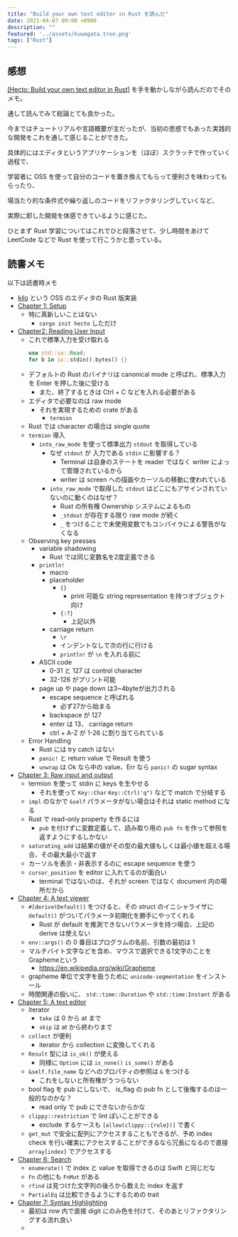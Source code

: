 ```yaml
---
title: "Build your own text editor in Rust を読んだ"
date: 2021-04-07 09:00 +0900
description: ""
featured: '../assets/kuwagata.tron.png'
tags: ["Rust"]
---
```


## 感想

[[Hecto: Build your own text editor in Rust]](https://www.philippflenker.com/hecto/) を手を動かしながら読んだのでそのメモ。

通して読んでみて総論とても良かった。

今まではチュートリアルや言語概要が主だったが、当初の思惑でもあった実践的な開発をこれを通して感じることができた。

具体的にはエディタというアプリケーションを（ほぼ）スクラッチで作っていく過程で、

学習者に OSS を使って自分のコードを置き換えてもらって便利さを味わってもらったり、

場当たり的な条件式や繰り返しのコードをリファクタリングしていくなど、

実際に即した開発を体感できているように感じた。

ひとまず Rust 学習についてはこれでひと段落させて、少し時間をあけて LeetCode などで Rust を使って行こうかと思っている。

## 読書メモ

以下は読書時メモ

- [kilo](https://viewsourcecode.org/snaptoken/kilo/index.html) という OSS のエディタの Rust 版実装
- [Chapter 1: Setup](https://www.philippflenker.com/hecto-chapter-1/)
    - 特に真新しいことはない
        - `cargo init hecto` しただけ
- [Chapter2: Reading User Input](https://www.philippflenker.com/hecto-chapter-2/)
    - これで標準入力を受け取れる
        ```rust
        use std::io::Read;
        for b in io::stdin().bytes() {}
        ```
    - デフォルトの Rust のバイナリは canonical mode と呼ばれ、標準入力を Enter を押した後に受ける
        - また、終了するときは Ctrl + C などを入れる必要がある
    - エディタで必要なのは raw mode
        - それを実現するための crate がある
            - `termion`
    - Rust では character の場合は single quote
    - `termion` 導入
        - `into_raw_mode` を使って標準出力 `stdout` を取得している
            - なぜ `stdout` が 入力である `stdin` に影響する？
                - Terminal は自身のステートを reader ではなく writer によって管理されているから
                - writer は screen への描画やカーソルの移動に使われている
            - `into_raw_mode` で取得した `stdout` はどこにもアサインされていないのに動くのはなぜ？
                - Rust の所有権 Ownership システムによるもの
                - `_stdout` が存在する限り raw mode が続く
                - `_` をつけることで未使用変数でもコンパイラによる警告がなくなる
    - Observing key presses
        - variable shadowing
            - Rust では同じ変数名を2度定義できる
        - `println!`
            - macro
            - placeholder
                - `{}`
                    - print 可能な string representation を持つオブジェクト向け
                - `{:?}`
                    - 上記以外
            - carriage return
                - `\r`
                - インデントなしで次の行に行ける
                - `println!` が `\n` を入れる前に
        - ASCII code
            - 0-31 と 127 は control character
            - 32-126 がプリント可能
        - page up や page down は3~4byteが出力される
            - escape sequence と呼ばれる
                - 必ず27から始まる
            - backspace が 127
            - enter は 13、 carriage return
            - ctrl + A-Z が 1-26 に割り当てられている
    - Error Handling
        - Rust には try catch はない
        - `panic!` と return value で Result を使う
        - `unwrap` は Ok なら中の value、Err なら `panic!` の sugar syntax
- [Chapter 3: Raw input and output](https://www.philippflenker.com/hecto-chapter-3/)
    - termion を使って stdin に keys を生やせる
        - それを使って `Key::Char` `Key::Ctrl('q")` などで match で分岐する
    - `impl` のなかで `&self` パラメータがない場合はそれは static method になる
    - Rust で read-only property を作るには
        - `pub` を付けずに変数定義して、読み取り用の `pub fn` を作って参照を返すようにするしかない
    - `saturating_add` は結果の値がその型の最大値もしくは最小値を超える場合、その最大最小で返す
    - カーソルを表示・非表示するのに escape sequence を使う
    - `cursor_position` を editor に入れてるのが面白い
        - terminal ではないのは、それが screen ではなく document 内の場所だから
- [Chapter 4: A text viewer](https://www.philippflenker.com/hecto-chapter-4/)
    - `#[derive(Default)]` をつけると、その struct のイニシャライザに `default()` がついてパラメータ初期化を勝手にやってくれる
        - Rust が default を推測できないパラメータを持つ場合、上記の derive は使えない
    - `env::args()` の 0 番目はプログラムの名前、引数の最初は 1
    - マルチバイト文字などを含め、マウスで選択できる1文字のことをGraphemeという
        - https://en.wikipedia.org/wiki/Grapheme
    - grapheme 単位で文字を扱うために `unicode-segmentation` をインストール
    - 時間関連の扱いに、 `std::time::Duration` や `std::time:Instant` がある
- [Chapter 5: A text editor](https://www.philippflenker.com/hecto-chapter-5/)
    - iterator
        - `take` は 0 から at まで
        - `skip` は at から終わりまで
    - `collect` が便利
        - iterator から collection に変換してくれる
    - `Result` 型には `is_ok()` が使える
        - 同様に `Option` には `is_none()` `is_some()` がある
    - `&self.file_name` などへのプロパティの参照は `&` をつける
        - これをしないと所有権がうつらない
    - bool flag を pub にしないで、 is_flag の pub fn として後悔するのは一般的なのかな？
        - read only で pub にできないからかな
    - `clippy::restriction` で lint ぽいことができる
        - exclude するケースも `[allow(clippy::{rule})]` で書く
    - `get_mut` で安全に配列にアクセスすることもできるが、予め index check を行い確実にアクセスすることができるなら冗長になるので直接 `array[index]` でアクセスする
- [Chapter 6: Search](https://www.philippflenker.com/hecto-chapter-6/)
    - `enumerate()` で index と value を取得できるのは Swift と同じだな
    - `Fn` の他にも `FnMut` がある
    - `rfind` は見つけた文字列の後ろから数えた index を返す
    - `PartialEq` は比較できるようにするための trait
- [Chapter 7: Syntax Highlighting](https://www.philippflenker.com/hecto-chapter-7/)
    - 最初は row 内で直接 digit にのみ色を付けて、そのあとリファクタリングする流れ良い
    - 
